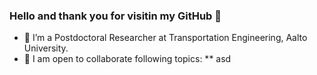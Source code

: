 ### Hello and thank you for visitin my GitHub 👋

* 🔭 I’m a Postdoctoral Researcher at Transportation Engineering, Aalto University.
* 👯 I am open to collaborate following topics:
** asd
<!--
**caferavci/caferavci** is a ✨ _special_ ✨ repository because its `README.md` (this file) appears on your GitHub profile.

Here are some ideas to get you started:

- 🔭 I’m currently working on ...
- 🌱 I’m currently learning ...
- 👯 I’m looking to collaborate on ...
- 🤔 I’m looking for help with ...
- 💬 Ask me about ...
- 📫 How to reach me: ...
- 😄 Pronouns: ...
- ⚡ Fun fact: ...
-->
